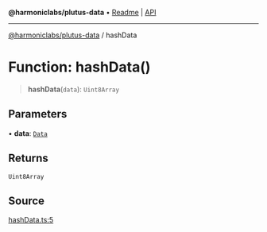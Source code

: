 **@harmoniclabs/plutus-data** • [Readme](../README) \| [API](../globals)

***

[@harmoniclabs/plutus-data](../README) / hashData

# Function: hashData()

> **hashData**(`data`): `Uint8Array`

## Parameters

• **data**: [`Data`](../type-aliases/Data)

## Returns

`Uint8Array`

## Source

[hashData.ts:5](https://github.com/HarmonicLabs/plutus-data/blob/911664c/src/hashData.ts#L5)
